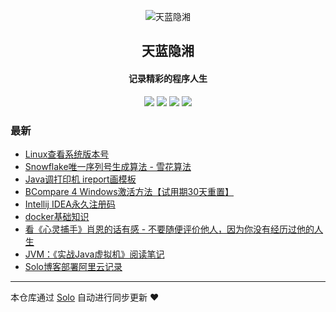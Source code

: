<p align="center"><img alt="天蓝隐湘" src="https://static.b3log.org/images/brand/solo-32.png"></p><h2 align="center">
天蓝隐湘
</h2>

<h4 align="center">记录精彩的程序人生</h4>
<p align="center"><a title="天蓝隐湘" target="_blank" href="https://github.com/fubincloud/solo-blog"><img src="https://img.shields.io/github/last-commit/fubincloud/solo-blog.svg?style=flat-square&color=FF9900"></a>
<a title="GitHub repo size in bytes" target="_blank" href="https://github.com/fubincloud/solo-blog"><img src="https://img.shields.io/github/repo-size/fubincloud/solo-blog.svg?style=flat-square"></a>
<a title="Solo Version" target="_blank" href="https://github.com/b3log/solo/releases"><img src="https://img.shields.io/badge/solo-3.6.4-f1e05a.svg?style=flat-square&color=blueviolet"></a>
<a title="Hits" target="_blank" href="https://github.com/b3log/hits"><img src="https://hits.b3log.org/fubincloud/solo-blog.svg"></a></p>

### 最新

* [Linux查看系统版本号](http://blog.fubincloud.cn/articles/2019/09/03/1567495728498.html)
* [Snowflake唯一序列号生成算法 - 雪花算法](http://blog.fubincloud.cn/articles/2019/09/03/1567495538582.html)
* [Java调打印机 ireport画模板](http://blog.fubincloud.cn/articles/2019/08/30/1567142630466.html)
* [BCompare 4 Windows激活方法【试用期30天重置】](http://blog.fubincloud.cn/articles/2019/08/30/1567136168529.html)
* [Intellij IDEA永久注册码](http://blog.fubincloud.cn/articles/2019/08/28/1566979143252.html)
* [docker基础知识](http://blog.fubincloud.cn/articles/2019/08/18/1566111912448.html)
* [看《心灵捕手》肖恩的话有感 - 不要随便评价他人，因为你没有经历过他的人生](http://blog.fubincloud.cn/articles/2019/08/18/1566098699913.html)
* [JVM：《实战Java虚拟机》阅读笔记](http://blog.fubincloud.cn/articles/2019/08/17/1566046215170.html)
* [Solo博客部署阿里云记录](http://blog.fubincloud.cn/articles/2019/08/17/1566037580555.html)



---

本仓库通过 [Solo](https://github.com/b3log/solo) 自动进行同步更新 ❤️ 